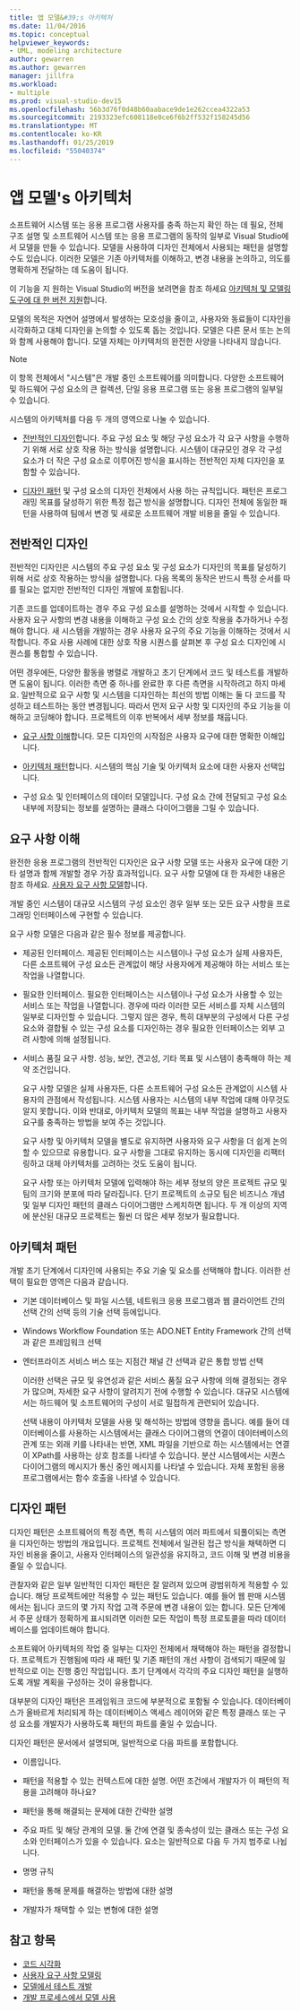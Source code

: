 ```yaml
---
title: 앱 모델&#39;s 아키텍처
ms.date: 11/04/2016
ms.topic: conceptual
helpviewer_keywords:
- UML, modeling architecture
author: gewarren
ms.author: gewarren
manager: jillfra
ms.workload:
- multiple
ms.prod: visual-studio-dev15
ms.openlocfilehash: 56b3d76f0d48b60aabace9de1e262ccea4322a53
ms.sourcegitcommit: 2193323efc608118e0ce6f6b2ff532f158245d56
ms.translationtype: MT
ms.contentlocale: ko-KR
ms.lasthandoff: 01/25/2019
ms.locfileid: "55040374"
---
```

# <a name="model-your-app39s-architecture"></a>앱 모델&#39;s 아키텍처
소프트웨어 시스템 또는 응용 프로그램 사용자를 충족 하는지 확인 하는 데 필요, 전체 구조 설명 및 소프트웨어 시스템 또는 응용 프로그램의 동작의 일부로 Visual Studio에서 모델을 만들 수 있습니다. 모델을 사용하여 디자인 전체에서 사용되는 패턴을 설명할 수도 있습니다. 이러한 모델은 기존 아키텍처를 이해하고, 변경 내용을 논의하고, 의도를 명확하게 전달하는 데 도움이 됩니다.

 이 기능을 지 원하는 Visual Studio의 버전을 보려면을 참조 하세요 [아키텍처 및 모델링 도구에 대 한 버전 지원](../modeling/what-s-new-for-design-in-visual-studio.md#VersionSupport)합니다.

 모델의 목적은 자연어 설명에서 발생하는 모호성을 줄이고, 사용자와 동료들이 디자인을 시각화하고 대체 디자인을 논의할 수 있도록 돕는 것입니다. 모델은 다른 문서 또는 논의와 함께 사용해야 합니다. 모델 자체는 아키텍처의 완전한 사양을 나타내지 않습니다.

> [!NOTE]
>  이 항목 전체에서 "시스템"은 개발 중인 소프트웨어를 의미합니다. 다양한 소프트웨어 및 하드웨어 구성 요소의 큰 컬렉션, 단일 응용 프로그램 또는 응용 프로그램의 일부일 수 있습니다.

 시스템의 아키텍처를 다음 두 개의 영역으로 나눌 수 있습니다.

-   [전반적인 디자인](#Structure)합니다. 주요 구성 요소 및 해당 구성 요소가 각 요구 사항을 수행하기 위해 서로 상호 작용 하는 방식을 설명합니다. 시스템이 대규모인 경우 각 구성 요소가 더 작은 구성 요소로 이루어진 방식을 표시하는 전반적인 자체 디자인을 포함할 수 있습니다.

-   [디자인 패턴](#Patterns) 및 구성 요소의 디자인 전체에서 사용 하는 규칙입니다. 패턴은 프로그래밍 목표를 달성하기 위한 특정 접근 방식을 설명합니다. 디자인 전체에 동일한 패턴을 사용하여 팀에서 변경 및 새로운 소프트웨어 개발 비용을 줄일 수 있습니다.

## <a name="Structure"></a> 전반적인 디자인
 전반적인 디자인은 시스템의 주요 구성 요소 및 구성 요소가 디자인의 목표를 달성하기 위해 서로 상호 작용하는 방식을 설명합니다. 다음 목록의 동작은 반드시 특정 순서를 따를 필요는 없지만 전반적인 디자인 개발에 포함됩니다.

 기존 코드를 업데이트하는 경우 주요 구성 요소를 설명하는 것에서 시작할 수 있습니다. 사용자 요구 사항의 변경 내용을 이해하고 구성 요소 간의 상호 작용을 추가하거나 수정해야 합니다. 새 시스템을 개발하는 경우 사용자 요구의 주요 기능을 이해하는 것에서 시작합니다. 주요 사용 사례에 대한 상호 작용 시퀀스를 살펴본 후 구성 요소 디자인에 시퀀스를 통합할 수 있습니다.

 어떤 경우에든, 다양한 활동을 병렬로 개발하고 초기 단계에서 코드 및 테스트를 개발하면 도움이 됩니다. 이러한 측면 중 하나를 완료한 후 다른 측면을 시작하려고 하지 마세요. 일반적으로 요구 사항 및 시스템을 디자인하는 최선의 방법 이해는 둘 다 코드를 작성하고 테스트하는 동안 변경됩니다. 따라서 먼저 요구 사항 및 디자인의 주요 기능을 이해하고 코딩해야 합니다. 프로젝트의 이후 반복에서 세부 정보를 채웁니다.

-   [요구 사항 이해](#Requirements)합니다. 모든 디자인의 시작점은 사용자 요구에 대한 명확한 이해입니다.

-   [아키텍처 패턴](#BigDecisions)합니다. 시스템의 핵심 기술 및 아키텍처 요소에 대한 사용자 선택입니다.

-   구성 요소 및 인터페이스의 데이터 모델입니다. 구성 요소 간에 전달되고 구성 요소 내부에 저장되는 정보를 설명하는 클래스 다이어그램을 그릴 수 있습니다.

## <a name="Requirements"></a> 요구 사항 이해
 완전한 응용 프로그램의 전반적인 디자인은 요구 사항 모델 또는 사용자 요구에 대한 기타 설명과 함께 개발할 경우 가장 효과적입니다. 요구 사항 모델에 대 한 자세한 내용은 참조 하세요. [사용자 요구 사항 모델](../modeling/model-user-requirements.md)합니다.

 개발 중인 시스템이 대규모 시스템의 구성 요소인 경우 일부 또는 모든 요구 사항을 프로그래밍 인터페이스에 구현할 수 있습니다.

 요구 사항 모델은 다음과 같은 필수 정보를 제공합니다.

- 제공된 인터페이스. 제공된 인터페이스는 시스템이나 구성 요소가 실제 사용자든, 다른 소프트웨어 구성 요소든 관계없이 해당 사용자에게 제공해야 하는 서비스 또는 작업을 나열합니다.

- 필요한 인터페이스. 필요한 인터페이스는 시스템이나 구성 요소가 사용할 수 있는 서비스 또는 작업을 나열합니다. 경우에 따라 이러한 모든 서비스를 자체 시스템의 일부로 디자인할 수 있습니다. 그렇지 않은 경우, 특히 대부분의 구성에서 다른 구성 요소와 결합될 수 있는 구성 요소를 디자인하는 경우 필요한 인터페이스는 외부 고려 사항에 의해 설정됩니다.

- 서비스 품질 요구 사항. 성능, 보안, 견고성, 기타 목표 및 시스템이 충족해야 하는 제약 조건입니다.

  요구 사항 모델은 실제 사용자든, 다른 소프트웨어 구성 요소든 관계없이 시스템 사용자의 관점에서 작성됩니다. 시스템 사용자는 시스템의 내부 작업에 대해 아무것도 알지 못합니다. 이와 반대로, 아키텍처 모델의 목표는 내부 작업을 설명하고 사용자 요구를 충족하는 방법을 보여 주는 것입니다.

  요구 사항 및 아키텍처 모델을 별도로 유지하면 사용자와 요구 사항을 더 쉽게 논의할 수 있으므로 유용합니다. 요구 사항을 그대로 유지하는 동시에 디자인을 리팩터링하고 대체 아키텍처를 고려하는 것도 도움이 됩니다.

  요구 사항 또는 아키텍처 모델에 입력해야 하는 세부 정보의 양은 프로젝트 규모 및 팀의 크기와 분포에 따라 달라집니다. 단기 프로젝트의 소규모 팀은 비즈니스 개념 및 일부 디자인 패턴의 클래스 다이어그램만 스케치하면 됩니다. 두 개 이상의 지역에 분산된 대규모 프로젝트는 훨씬 더 많은 세부 정보가 필요합니다.

## <a name="BigDecisions"></a> 아키텍처 패턴
 개발 초기 단계에서 디자인에 사용되는 주요 기술 및 요소를 선택해야 합니다. 이러한 선택이 필요한 영역은 다음과 같습니다.

- 기본 데이터베이스 및 파일 시스템, 네트워크 응용 프로그램과 웹 클라이언트 간의 선택 간의 선택 등의 기술 선택 등에입니다.

- Windows Workflow Foundation 또는 ADO.NET Entity Framework 간의 선택과 같은 프레임워크 선택

- 엔터프라이즈 서비스 버스 또는 지점간 채널 간 선택과 같은 통합 방법 선택

  이러한 선택은 규모 및 유연성과 같은 서비스 품질 요구 사항에 의해 결정되는 경우가 많으며, 자세한 요구 사항이 알려지기 전에 수행할 수 있습니다. 대규모 시스템에서는 하드웨어 및 소프트웨어의 구성이 서로 밀접하게 관련되어 있습니다.

  선택 내용이 아키텍처 모델을 사용 및 해석하는 방법에 영향을 줍니다. 예를 들어 데이터베이스를 사용하는 시스템에서는 클래스 다이어그램의 연결이 데이터베이스의 관계 또는 외래 키를 나타내는 반면, XML 파일을 기반으로 하는 시스템에서는 연결이 XPath를 사용하는 상호 참조를 나타낼 수 있습니다. 분산 시스템에서는 시퀀스 다이어그램의 메시지가 통신 중인 메시지를 나타낼 수 있습니다. 자체 포함된 응용 프로그램에서는 함수 호출을 나타낼 수 있습니다.

## <a name="Patterns"></a> 디자인 패턴
 디자인 패턴은 소프트웨어의 특정 측면, 특히 시스템의 여러 파트에서 되풀이되는 측면을 디자인하는 방법의 개요입니다. 프로젝트 전체에서 일관된 접근 방식을 채택하면 디자인 비용을 줄이고, 사용자 인터페이스의 일관성을 유지하고, 코드 이해 및 변경 비용을 줄일 수 있습니다.

 관찰자와 같은 일부 일반적인 디자인 패턴은 잘 알려져 있으며 광범위하게 적용할 수 있습니다. 해당 프로젝트에만 적용할 수 있는 패턴도 있습니다. 예를 들어 웹 판매 시스템에서는 됩니다 코드의 몇 가지 작업 고객 주문에 변경 내용이 있는 합니다. 모든 단계에서 주문 상태가 정확하게 표시되려면 이러한 모든 작업이 특정 프로토콜을 따라 데이터베이스를 업데이트해야 합니다.

 소프트웨어 아키텍처의 작업 중 일부는 디자인 전체에서 채택해야 하는 패턴을 결정합니다. 프로젝트가 진행됨에 따라 새 패턴 및 기존 패턴의 개선 사항이 검색되기 때문에 일반적으로 이는 진행 중인 작업입니다. 초기 단계에서 각각의 주요 디자인 패턴을 실행하도록 개발 계획을 구성하는 것이 유용합니다.

 대부분의 디자인 패턴은 프레임워크 코드에 부분적으로 포함될 수 있습니다. 데이터베이스가 올바르게 처리되게 하는 데이터베이스 액세스 레이어와 같은 특정 클래스 또는 구성 요소를 개발자가 사용하도록 패턴의 파트를 줄일 수 있습니다.

 디자인 패턴은 문서에서 설명되며, 일반적으로 다음 파트를 포함합니다.

-   이름입니다.

-   패턴을 적용할 수 있는 컨텍스트에 대한 설명. 어떤 조건에서 개발자가 이 패턴의 적용을 고려해야 하나요?

-   패턴을 통해 해결되는 문제에 대한 간략한 설명

-   주요 파트 및 해당 관계의 모델. 둘 간에 연결 및 종속성이 있는 클래스 또는 구성 요소와 인터페이스가 있을 수 있습니다. 요소는 일반적으로 다음 두 가지 범주로 나뉩니다.

-   명명 규칙

-   패턴을 통해 문제를 해결하는 방법에 대한 설명

-   개발자가 채택할 수 있는 변형에 대한 설명

## <a name="see-also"></a>참고 항목

- [코드 시각화](../modeling/visualize-code.md)
- [사용자 요구 사항 모델링](../modeling/model-user-requirements.md)
- [모델에서 테스트 개발](../modeling/develop-tests-from-a-model.md)
- [개발 프로세스에서 모델 사용](../modeling/use-models-in-your-development-process.md)